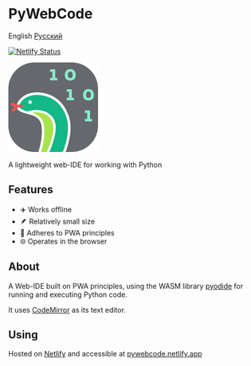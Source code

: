 # PyWebCode

English [Русский](https://github.com/ningaro/PyWebCode/blob/main/docs/ru/README.md)

[![Netlify Status](https://api.netlify.com/api/v1/badges/83a2355d-984f-4f51-8a02-7034811d3b52/deploy-status)](https://app.netlify.com/sites/pywebcode/deploys)

<picture>
    <img src="https://github.com/ningaro/PyWebCode/raw/main/public/icons/apple-touch-icon.png" alt="PyWebCode logo" />
</picture>

A lightweight web-IDE for working with Python

## Features

- ✈️ Works offline
- 🪶 Relatively small size
- 📱 Adheres to PWA principles
- 🌐 Operates in the browser

## About

A Web-IDE built on PWA principles, using the WASM library [pyodide](https://github.com/pyodide/pyodide) for running and executing Python code.

It uses [CodeMirror](https://github.com/codemirror/dev/) as its text editor.

## Using

Hosted on [Netlify](https://www.netlify.com/) and accessible at [pywebcode.netlify.app](https://pywebcode.netlify.app/)
